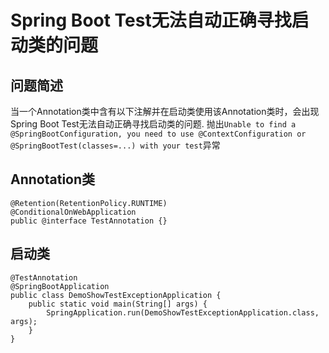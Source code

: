 # Spring Boot Test无法自动正确寻找启动类的问题

## 问题简述
当一个Annotation类中含有以下注解并在启动类使用该Annotation类时，会出现Spring Boot Test无法自动正确寻找启动类的问题.
抛出`Unable to find a @SpringBootConfiguration, you need to use @ContextConfiguration or @SpringBootTest(classes=...) with your test`异常
## Annotation类
```
@Retention(RetentionPolicy.RUNTIME)
@ConditionalOnWebApplication
public @interface TestAnnotation {}
```
## 启动类
```
@TestAnnotation
@SpringBootApplication
public class DemoShowTestExceptionApplication {
    public static void main(String[] args) {
        SpringApplication.run(DemoShowTestExceptionApplication.class, args);
    }
}
```
